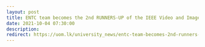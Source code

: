 ```yaml
---
layout: post
title: ENTC team becomes the 2nd RUNNERS-UP of the IEEE Video and Image Processing Cup 2021
date: 2021-10-04 07:30:00
description:  
redirect: https://uom.lk/university_news/entc-team-becomes-2nd-runners-ieee-video-and-image-processing-cup-2021
---
```

